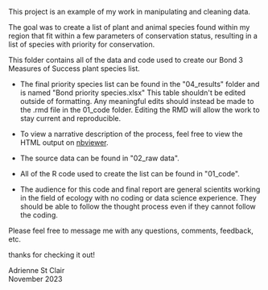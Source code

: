 This project is an example of my work in manipulating and cleaning data. 

The goal was to create a list of plant and animal species found within my region that fit within a few parameters of conservation status, resulting in a list of species with priority for conservation. 


This folder contains all of the data and code used to create our Bond 3 Measures of Success plant species list. 

- The final priority species list can be found in the "04_results" folder and is named "Bond priority species.xlsx"
  This table shouldn't be edited outside of formatting. Any meaningful edits should instead be made to the .rmd file in the 01_code folder.
  Editing the RMD will allow the work to stay current and reproducible.

- To view a narrative description of the process, feel free to view the HTML output on [nbviewer](https://nbviewer.org/github/adrie-stclair/bond-priority-species/blob/main/01_code/priority-species.html).

- The source data can be found in "02_raw data". 

- All of the R code used to create the list can be found in "01_code".

- The audience for this code and final report are general scientits working in the field of ecology with no coding or data science experience. They should be able to follow the thought process even if they cannot follow the coding.

Please feel free to message me with any questions, comments, feedback, etc.

thanks for checking it out!

Adrienne St Clair  
November 2023




